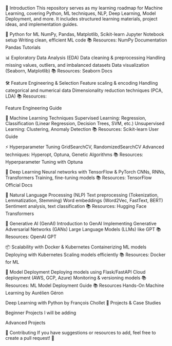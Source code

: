 📌 Introduction
This repository serves as my learning roadmap for Machine Learning, covering Python, ML techniques, NLP, Deep Learning, Model Deployment, and more. It includes structured learning materials, project ideas, and implementation guides.

🐍 Python for ML
NumPy, Pandas, Matplotlib, Scikit-learn
Jupyter Notebook setup
Writing clean, efficient ML code
📚 Resources:
NumPy Documentation
Pandas Tutorials

📊 Exploratory Data Analysis (EDA)
Data cleaning & preprocessing
Handling missing values, outliers, and imbalanced datasets
Data visualization (Seaborn, Matplotlib)
📚 Resources:
Seaborn Docs

🛠 Feature Engineering & Selection
Feature scaling & encoding
Handling categorical and numerical data
Dimensionality reduction techniques (PCA, LDA)
📚 Resources:

Feature Engineering Guide


🤖 Machine Learning Techniques
Supervised Learning: Regression, Classification (Linear Regression, Decision Trees, SVM, etc.)
Unsupervised Learning: Clustering, Anomaly Detection
📚 Resources:
Scikit-learn User Guide

⚡ Hyperparameter Tuning
GridSearchCV, RandomizedSearchCV
Advanced techniques: Hyperopt, Optuna, Genetic Algorithms
📚 Resources:
Hyperparameter Tuning with Optuna

🧠 Deep Learning
Neural networks with TensorFlow & PyTorch
CNNs, RNNs, Transformers
Training, fine-tuning models
📚 Resources:
TensorFlow Official Docs

📝 Natural Language Processing (NLP)
Text preprocessing (Tokenization, Lemmatization, Stemming)
Word embeddings (Word2Vec, FastText, BERT)
Sentiment analysis, text classification
📚 Resources:
Hugging Face Transformers

🎨 Generative AI (GenAI)
Introduction to GenAI
Implementing Generative Adversarial Networks (GANs)
Large Language Models (LLMs) like GPT
📚 Resources:
OpenAI GPT

📦 Scalability with Docker & Kubernetes
Containerizing ML models
Deploying with Kubernetes
Scaling models efficiently
📚 Resources:
Docker for ML

🚀 Model Deployment
Deploying models using Flask/FastAPI
Cloud deployment (AWS, GCP, Azure)
Monitoring & versioning models
📚 Resources:
ML Model Deployment Guide
📚 Resources
Hands-On Machine Learning by Aurélien Géron

Deep Learning with Python by François Chollet
📂 Projects & Case Studies

Beginner Projects
I will be adding 

Advanced Projects


📌 Contributing
If you have suggestions or resources to add, feel free to create a pull request! 🚀

